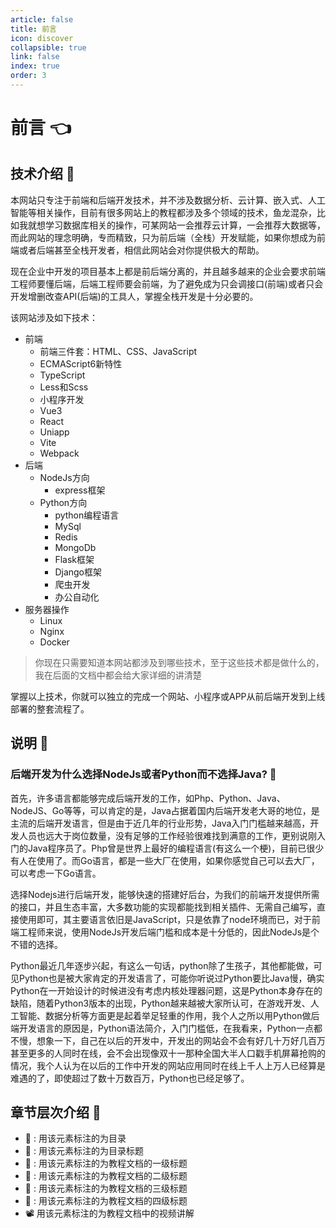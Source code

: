 ```yaml
---
article: false
title: 前言
icon: discover
collapsible: true
link: false
index: true
order: 3
---
```

# 前言 :point_left:

## 技术介绍 :gem:

本网站只专注于前端和后端开发技术，并不涉及数据分析、云计算、嵌入式、人工智能等相关操作，目前有很多网站上的教程都涉及多个领域的技术，鱼龙混杂，比如我就想学习数据库相关的操作，可某网站一会推荐云计算，一会推荐大数据等，而此网站的理念明确，专而精致，只为前后端（全栈）开发赋能，如果你想成为前端或者后端甚至全栈开发者，相信此网站会对你提供极大的帮助。

现在企业中开发的项目基本上都是前后端分离的，并且越多越来的企业会要求前端工程师要懂后端，后端工程师要会前端，为了避免成为只会调接口(前端)或者只会开发增删改查API(后端)的工具人，掌握全栈开发是十分必要的。

该网站涉及如下技术：
- 前端
  - 前端三件套：HTML、CSS、JavaScript
  - ECMAScript6新特性
  - TypeScript
  - Less和Scss
  - 小程序开发
  - Vue3
  - React
  - Uniapp
  - Vite
  - Webpack
- 后端
  - NodeJs方向
    - express框架
  - Python方向
    - python编程语言
    - MySql
    - Redis
    - MongoDb
    - Flask框架
    - Django框架
    - 爬虫开发
    - 办公自动化
- 服务器操作
  - Linux
  - Nginx
  - Docker


> 你现在只需要知道本网站都涉及到哪些技术，至于这些技术都是做什么的，我在后面的文档中都会给大家详细的讲清楚

掌握以上技术，你就可以独立的完成一个网站、小程序或APP从前后端开发到上线部署的整套流程了。

## 说明 :gem:
### 后端开发为什么选择NodeJs或者Python而不选择Java? :ghost:
首先，许多语言都能够完成后端开发的工作，如Php、Python、Java、NodeJS、Go等等，可以肯定的是，Java占据着国内后端开发老大哥的地位，是主流的后端开发语言，但是由于近几年的行业形势，Java入门门槛越来越高，开发人员也远大于岗位数量，没有足够的工作经验很难找到满意的工作，更别说刚入门的Java程序员了。Php曾是世界上最好的编程语言(有这么一个梗)，目前已很少有人在使用了。而Go语言，都是一些大厂在使用，如果你感觉自己可以去大厂，可以考虑一下Go语言。

选择Nodejs进行后端开发，能够快速的搭建好后台，为我们的前端开发提供所需的接口，并且生态丰富，大多数功能的实现都能找到相关插件、无需自己编写，直接使用即可，其主要语言依旧是JavaScript，只是依靠了node环境而已，对于前端工程师来说，使用NodeJs开发后端门槛和成本是十分低的，因此NodeJs是个不错的选择。

Python最近几年逐步兴起，有这么一句话，python除了生孩子，其他都能做，可见Python也是被大家肯定的开发语言了，可能你听说过Python要比Java慢，确实Python在一开始设计的时候进没有考虑内核处理器问题，这是Python本身存在的缺陷，随着Python3版本的出现，Python越来越被大家所认可，在游戏开发、人工智能、数据分析等方面更是起着举足轻重的作用，我个人之所以用Python做后端开发语言的原因是，Python语法简介，入门门槛低，在我看来，Python一点都不慢，想象一下，自己在以后的开发中，开发出的网站会不会有好几十万好几百万甚至更多的人同时在线，会不会出现像双十一那种全国大半人口戳手机屏幕抢购的情况，我个人认为在以后的工作中开发的网站应用同时在线上千人上万人已经算是难遇的了，即使超过了数十万数百万，Python也已经足够了。

## 章节层次介绍 :gem:
-  :love_letter: : 用该元素标注的为目录
-  :clown_face: : 用该元素标注的为目录标题
-  :tada: : 用该元素标注的为教程文档的一级标题
-  :gem: : 用该元素标注的为教程文档的二级标题
-  :ghost: : 用该元素标注的为教程文档的三级标题
-  :revolving_hearts: : 用该元素标注的为教程文档的四级标题
-  :film_projector: 用该元素标注的为教程文档中的视频讲解